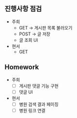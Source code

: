 ## **진행사항 점검**

- 주희
  - GET → 게시판 목록 불러오기
  - POST → 글 저장
  - 글 조회 UI
- 현서
  - GET

## **Homework**

- 주희
  - [ ] 게시판 댓글 기능 구현
  - [ ] 댓글 UI
- 현서
  - [ ] 병원 검색 결과 페이징
  - [ ] 병원 링크 연결
